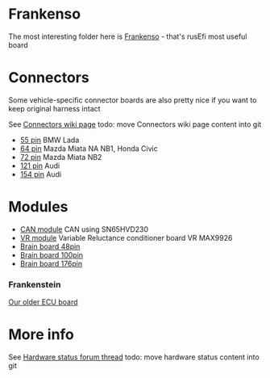 
# Frankenso
The most interesting folder here is [Frankenso](frankenso/) - that's rusEfi most useful board

# Connectors
Some vehicle-specific connector boards are also pretty nice if you want to keep original harness intact

See [Connectors wiki page](http://rusefi.com/wiki/index.php?title=Hardware:OEM_connectors)
todo: move Connectors wiki page content into git

* [55 pin](963063-15_55_pin_connector) BMW Lada
* [64 pin](176122-6-connector) Mazda Miata NA NB1, Honda Civic
* [72 pin](1123038-2-connector) Mazda Miata NB2 
* [121 pin](368255-2-connector) Audi
* [154 pin](284617-1-connector) Audi

# Modules
* [CAN module](can_board) CAN using SN65HVD230
* [VR module](VR_Board) Variable Reluctance conditioner board VR MAX9926
* [Brain board 48pin](mini48-stm32)
* [Brain board 100pin](brain_board)
* [Brain board 176pin](brain_board_176-pin)


### Frankenstein

[Our older ECU board](frankenstein)

# More info

See [Hardware status forum thread](http://rusefi.com/forum/viewtopic.php?f=4&t=260)
todo: move hardware status content into git
